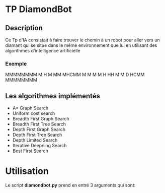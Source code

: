 # TP DiamondBot

## Description
Ce Tp d'IA consistait à faire trouver le chemin à un robot pour aller vers un
diamant qui se situe dans le même environnement que lui en utilisant des 
algorithmes d'intelligence artificielle

### Exemple
MMMMMMMM
M   H  M
MM MHCMM
M   M  M
M H HH M
M D HCMM
MMMMMMMM




## Les algorithmes implémentés 
 - A* Graph Search
 - Uniform cost search
 - Breadth First Graph Search
 - Breadth First  Tree Search
 - Depth First Graph Search
 - Depth First Tree Search
 - Depth Limited Search
 - Iterative Deepning Search
 - Best First Search
 
# Utilisation

Le script **diamondbot.py** prend en entré 3 arguments qui sont:
